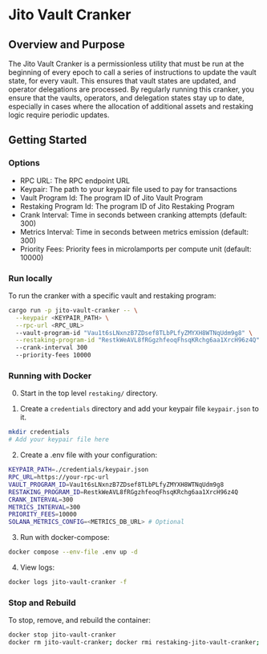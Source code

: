 # Jito Vault Cranker

## Overview and Purpose

The Jito Vault Cranker is a permissionless utility that must be run at the beginning of every epoch to call a series of instructions to update the vault state, for every vault. This ensures that vault states are updated, and operator delegations are processed. By regularly running this cranker, you ensure that the vaults, operators, and delegation states stay up to date, especially in cases where the allocation of additional assets and restaking logic require periodic updates.

## Getting Started

### Options

- RPC URL: The RPC endpoint URL
- Keypair: The path to your keypair file used to pay for transactions
- Vault Program Id: The program ID of Jito Vault Program
- Restaking Program Id: The program ID of Jito Restaking Program
- Crank Interval: Time in seconds between cranking attempts (default: 300)
- Metrics Interval: Time in seconds between metrics emission (default: 300)
- Priority Fees: Priority fees in microlamports per compute unit (default: 10000)

### Run locally

To run the cranker with a specific vault and restaking program:

```bash
cargo run -p jito-vault-cranker -- \
  --keypair <KEYPAIR_PATH> \
  --rpc-url <RPC_URL>
  --vault-program-id "Vau1t6sLNxnzB7ZDsef8TLbPLfyZMYXH8WTNqUdm9g8" \
  --restaking-program-id "RestkWeAVL8fRGgzhfeoqFhsqKRchg6aa1XrcH96z4Q"
  --crank-interval 300
  --priority-fees 10000
```

### Running with Docker

0. Start in the top level `restaking/` directory.

1. Create a `credentials` directory and add your keypair file `keypair.json` to it.
```bash
mkdir credentials
# Add your keypair file here
```

2. Create a .env file with your configuration:
```bash
KEYPAIR_PATH=./credentials/keypair.json
RPC_URL=https://your-rpc-url
VAULT_PROGRAM_ID=Vau1t6sLNxnzB7ZDsef8TLbPLfyZMYXH8WTNqUdm9g8
RESTAKING_PROGRAM_ID=RestkWeAVL8fRGgzhfeoqFhsqKRchg6aa1XrcH96z4Q
CRANK_INTERVAL=300
METRICS_INTERVAL=300
PRIORITY_FEES=10000
SOLANA_METRICS_CONFIG=<METRICS_DB_URL> # Optional
```

3. Run with docker-compose:
```bash
docker compose --env-file .env up -d
```

4. View logs:
```bash
docker logs jito-vault-cranker -f
```

### Stop and Rebuild

To stop, remove, and rebuild the container:
```bash
docker stop jito-vault-cranker
docker rm jito-vault-cranker; docker rmi restaking-jito-vault-cranker; docker compose --env-file .env up -d --build
```
